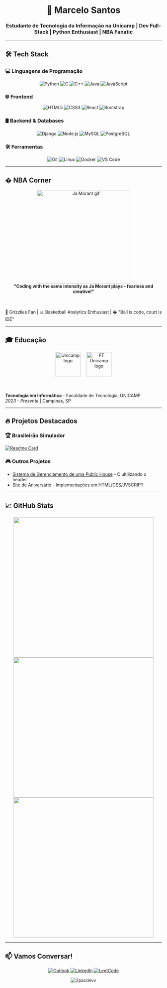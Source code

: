 <h1 align="center">🧠 Marcelo Santos</h1>
<h3 align="center">
  Estudante de Tecnologia da Informação na <strong>Unicamp</strong> | 
  Dev Full-Stack | Python Enthusiast | NBA Fanatic
</h3>

---

## 🛠️ Tech Stack

### 💻 Linguagens de Programação
<p align="center">
  <img src="https://img.shields.io/badge/Python-3776AB?style=for-the-badge&logo=python&logoColor=white" alt="Python"/>
  <img src="https://img.shields.io/badge/C-00599C?style=for-the-badge&logo=c&logoColor=white" alt="C"/>
  <img src="https://img.shields.io/badge/C%2B%2B-00599C?style=for-the-badge&logo=c%2B%2B&logoColor=white" alt="C++"/>
  <img src="https://img.shields.io/badge/Java-ED8B00?style=for-the-badge&logo=openjdk&logoColor=white" alt="Java"/>
  <img src="https://img.shields.io/badge/JavaScript-F7DF1E?style=for-the-badge&logo=javascript&logoColor=black" alt="JavaScript"/>
</p>

### 🌐 Frontend
<p align="center">
  <img src="https://img.shields.io/badge/HTML5-E34F26?style=for-the-badge&logo=html5&logoColor=white" alt="HTML5"/>
  <img src="https://img.shields.io/badge/CSS3-1572B6?style=for-the-badge&logo=css3&logoColor=white" alt="CSS3"/>
  <img src="https://img.shields.io/badge/React-20232A?style=for-the-badge&logo=react&logoColor=61DAFB" alt="React"/>
  <img src="https://img.shields.io/badge/Bootstrap-563D7C?style=for-the-badge&logo=bootstrap&logoColor=white" alt="Bootstrap"/>
</p>

### 🛢️ Backend & Databases
<p align="center">
  <img src="https://img.shields.io/badge/Django-092E20?style=for-the-badge&logo=django&logoColor=white" alt="Django"/>
  <img src="https://img.shields.io/badge/Node.js-43853D?style=for-the-badge&logo=node.js&logoColor=white" alt="Node.js"/>
  <img src="https://img.shields.io/badge/MySQL-00000F?style=for-the-badge&logo=mysql&logoColor=white" alt="MySQL"/>
  <img src="https://img.shields.io/badge/PostgreSQL-316192?style=for-the-badge&logo=postgresql&logoColor=white" alt="PostgreSQL"/>
</p>

### 🛠️ Ferramentas
<p align="center">
  <img src="https://img.shields.io/badge/Git-F05032?style=for-the-badge&logo=git&logoColor=white" alt="Git"/>
  <img src="https://img.shields.io/badge/Linux-FCC624?style=for-the-badge&logo=linux&logoColor=black" alt="Linux"/>
  <img src="https://img.shields.io/badge/Docker-2496ED?style=for-the-badge&logo=docker&logoColor=white" alt="Docker"/>
  <img src="https://img.shields.io/badge/VS_Code-007ACC?style=for-the-badge&logo=visual-studio-code&logoColor=white" alt="VS Code"/>
</p>

---

## � NBA Corner
<p align="center">
  <img src="https://media.giphy.com/media/UsmcxQZFk6F1EqmNe0/giphy.gif" width="300px" alt="Ja Morant gif"/><br>
  <strong>"Coding with the same intensity as Ja Morant plays - fearless and creative!"</strong>
  
  <br><br>
  🏀 Grizzlies Fan | 📊 Basketball Analytics Enthusiast | � "Ball is code, court is IDE"
</p>

---

## 🎓 Educação
<p align="center">
  <img src="https://logodownload.org/wp-content/uploads/2015/02/unicamp-logo-branco.png" height="80" alt="Unicamp logo"/>
  &nbsp;&nbsp;&nbsp;
  <img src="https://www3.ft.unicamp.br/sites/default/files/logotipo/novo/logo/af-vertical/af-logo-ft-vertical-pos.png" height="80" alt="FT Unicamp logo"/>
  
  <br><br>
  <strong>Tecnologia em Informática</strong> - Faculdade de Tecnologia, UNICAMP<br>
  <em>2023 - Presente</em> | Campinas, SP
</p>

---

## 🔥 Projetos Destacados

### 🏆 Brasileirão Simulador
[![Readme Card](https://github-readme-stats.vercel.app/api/pin/?username=2pacdevv&repo=Brasileiro---Simulador&theme=tokyonight)](https://github.com/2pacdevv/Brasileiro---Simulador)

### 🎮 Outros Projetos
- [Sistema de Gerenciamento de uma Public House]([https://github.com/2pacdevv/](https://github.com/2pacdevv/Prog2-work)) - C ultilizando o header
- [Site de Aniversário]([https://github.com/2pacdevv/](https://github.com/2pacdevv/buzinaversario)) - Implementações em HTML/CSS/JVSCRIPT


---

## 📈 GitHub Stats
<p align="center">
  <img src="https://github-readme-stats.vercel.app/api?username=2pacdevv&show_icons=true&theme=tokyonight&hide_border=true" width="450"/>
  <img src="https://github-readme-streak-stats.herokuapp.com/?user=2pacdevv&theme=tokyonight&hide_border=true" width="450"/>
  <img src="https://github-readme-stats.vercel.app/api/top-langs/?username=2pacdevv&layout=compact&theme=tokyonight&hide_border=true" width="450"/>
</p>

---

## 📫 Vamos Conversar!
<p align="center">
  <a href="mailto:marcelosantosbm3@outlook.com">
    <img src="https://img.shields.io/badge/Outlook-0078D4?style=for-the-badge&logo=microsoft-outlook&logoColor=white" alt="Outlook"/>
  </a>
  <a href="https://www.linkedin.com/in/marcelo-dos-santos-da-boa-morte-5985a3262/">
    <img src="https://img.shields.io/badge/LinkedIn-0077B5?style=for-the-badge&logo=linkedin&logoColor=white" alt="LinkedIn"/>
  </a>
  <a href="https://leetcode.com/2pacdevv/">
    <img src="https://img.shields.io/badge/-LeetCode-FFA116?style=for-the-badge&logo=LeetCode&logoColor=black" alt="LeetCode"/>
  </a>
</p>

<p align="center">
  <img src="https://komarev.com/ghpvc/?username=2pacdevv&label=Profile%20views&color=0e75b6&style=flat" alt="2pacdevv" /> 
</p>
